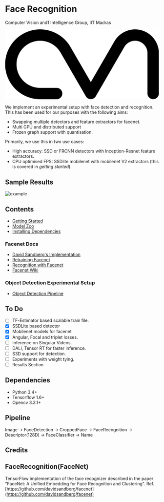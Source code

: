 # Face Recognition

Computer Vision and1 Intelligence Group, IIT Madras

![avatar](g3docs/avatar.png)

We implement an experimental setup with face detection and recognition. This has been used for our purposes with the following aims:

* Swapping multiple detectors and feature extractors for facenet.
* Multi GPU and distributed support
* Frozen graph support with quantisation.

Primarily, we use this in two use cases:

* High accuracy: SSD or FRCNN detectors with Inception-Resnet feature extractors.
* CPU optimised FPS: SSDlite mobilenet with mobilenet V2 extractors (this is covered in *getting started*).

## Sample Results

![example](media/example.jpg)

## Contents

* [Getting Started](g3docs/getting-started.md)
* [Model Zoo](g3docs/model-zoo.md)
* [Installing Dependencies](g3docs/installing_dependencies.md)

### Facenet Docs

* [David Sandberg's Implementation](g3docs/facenet.md)
* [Retraining Facenet](g3docs/facenet_train_pipeline.md)
* [Recognition with Facenet](g3docs/facenet_recognition_pipeline.md)
* [Facenet Wiki](g3docs/facenet)

### Object Detection Experimental Setup

* [Object Detection Pipeline](g3docs/object_detection_pipeline.md)

## To Do

* [ ] TF-Estimator based scalable train file.
* [x] SSDLite based detector
* [x] Mobilenet models for facenet
* [x] Angular, Focal and triplet losses.
* [ ] Inference on Singular Videos.
* [ ] DALI, Tensor RT for faster inference.
* [ ] S3D support for detection.
* [ ] Experiments with weight tying.
* [ ] Results Section

## Dependencies

* Python 3.4+
* Tensorflow 1.6+
* Opencv 3.3.1+

## Pipeline
Image -> FaceDetection -> CroppedFace -> FaceRecognition -> Descriptor(128D) -> FaceClassifier -> Name

## Credits

## FaceRecognition(FaceNet)

TensorFlow implementation of the face recognizer described in the paper "FaceNet: A Unified Embedding for Face Recognition and Clustering". 
Ref. [https://github.com/davidsandberg/facenet](https://github.com/davidsandberg/facenet)



